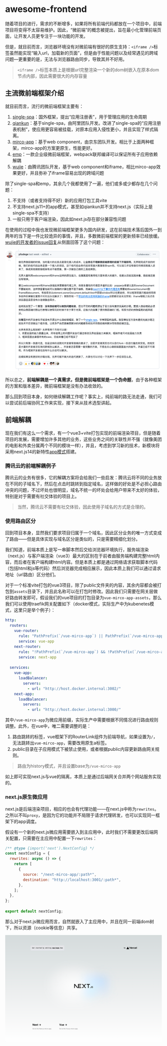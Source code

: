 # awesome-frontend

随着项目的进行，需求的不断增多，如果将所有前端代码都放在一个项目中，前端项目将变得不太容易维护。因此，“微前端”的概念被提出，旨在最小化管理前端页面，让开发人员更专注于一块功能的开发。

但是，就目前而言，浏览器环境没有对微前端有很好的原生支持：`<iframe />`标签虽然能实现“输入url，加载新的页面”，但是由于性能问题以及经常遇见的跨域问题—更重要的是，无法与浏览器路由同步，导致其并不好用。

> `<iframe />`标签本质上是根据url完整渲染一个新的dom树嵌入在原本dom节点内部，因此需要很大的内存容量


## 主流微前端框架介绍

就目前而言，流行的微前端框架主要有：

1. [single-spa](https://github.com/single-spa/single-spa)：国外框架，提出“应用注册表”，用于管理应用的生命周期
2. [qiankun](https://github.com/umijs/qiankun)：基于single-spa，由阿里团队开发。改进了single-spa的“应用注册表机制”，使应用更容易被挂载，对原本应用入侵性更小，并且实现了样式隔离。
3. [mirco-app](https://github.com/micro-zoe/micro-app)：基于web component，由京东团队开发。相比于上面两种框架，mirco-app的方案更原生，性能更好。
4. [emp](https://github.com/empjs/emp)：一款企业级微前端框架，webpack联邦编译可以保证所有子应用依赖解耦
5. [wujie](https://github.com/Tencent/wujie)：由腾讯团队开发，基于web component和iframe，相比mirco-app效果更好，并且弥补了iframe容易出现的跨域问题

除了single-spa和emp，其余几个我都使用了一遍，他们或多或少都存在几个问题：

1. 不支持（或者支持得不好）新的应用打包工具vite
2. 不支持next.js11+的app模式，甚至如qiankun并不支持next.js（实际上是single-spa不支持）
3. 一般只用于客户端渲染，因此如next.js存在部分兼容性问题

在使用的过程中我也发现微前端框架更多为国内研发，这在前端技术落后国外一到两年的当下是一件比较诡异的事情，并且，多数微前端框架的更新频率已经放缓。[wujie的开发者的issue回复](https://github.com/Tencent/wujie/issues/895#issuecomment-2320336309)从侧面回答了这个问题：

![wujie的开发者的issue回复](./readme_files/wujie-issue.png)

所以总之，**前端解耦是一个真需求，但是微前端框架是一个伪命题**，由于各种框架的方案和版本差异，微前端框架是没有办法收敛的。

那么回到项目本身，如何继续解耦工作呢？事实上，纯前端的路无法走通，我们可以尝试前后端协同工作来实现，接下来从技术选型讲起。

## 前端解耦

现在我们有这么一个需求，有一个vue3+vite打包实现的前端渲染项目，但是随着项目的发展，需要增加许多其他的业务，这些业务之间的关联性并不强（就像美团的电影和外卖分属两个不同的模块一样），并且，考虑到学习新的技术，新模块将采用next.js14的新特性[app模式](https://nextjs.org/docs#app-router-vs-pages-router)搭建。

### 腾讯云的前端解耦例子

腾讯云的业务有很多，它的解耦方案将会给我们一些启发：腾讯云将不同的业务放在不同的子域名下，然后在点击时跳转到指定域名，这样做的好处是不必担心路由冲突的问题，不过坏处也很明显，域名不统一的坏处会给用户带来不太好的体验，特别是对于需要有社交体验的项目上。

> 当然，腾讯云不需要有社交体验，因此使用子域名的方式是合理的。

### 使用路由区分

回到项目本身，显然我们要求项目归属于一个域名，因此区分业务的唯一方式变成了路由——但是具体实现与域名区分是类似的，只是需要精细化划分。

我们知道，前端本质上是写一串脚本然后交给浏览器环境执行，服务端渲染（next.js）与客户端渲染（vue3）最大的区别在于前者由服务端构建完整html内容，而后者在客户端构建html内容。但是本质上都是通过网络请求获取脚本代码（包括html和js等代码）然后浏览器完成相应展示，因此本质上我们可以通过请求地址（url路由）区分他们。

对于一个标准vite打包的vue3项目，除了public文件夹的内容，其余内容都会被打包到`assets`目录下，并且此名称可以在打包时修改。因此我们只需要在网关层做好路由转发即可，假设我们的vue项目的打包目录为`vue-mirco-app-assets`，那么我们可以使用traefik网关配置如下（docker模式，实际生产中为kubenetes模式，这里只是举个例子）：

```yaml
http:  
  routers:  
    vue-router:  
      rule: "PathPrefix(`/vue-mirco-app`) || PathPrefix(`/vue-mirco-app-assets`)"  
      service: vue-app  
    next-router:  
      rule: "!PathPrefix(`/vue-mirco-app`) && !PathPrefix(`/vue-mirco-app-assets`)"  
      service: next-app  
  
  services:  
    vue-app:  
      loadBalancer:  
        servers:  
          - url: "http://host.docker.internal:3002/"  
    next-app:  
      loadBalancer:  
        servers:  
          - url: "http://host.docker.internal:3000/"
```

其中`/vue-mirco-app`为微应用前缀，实际生产中需要根据不同情况进行路由规则调整。此外，在vue中，唯二需要调整的是：

1. 路由跳转的标签，vue框架下的RouterLink组件为前端导航，如果设置为`/`，无法跳转出`vue-mirco-app`，需要改用原生a标签。
2. public目录在子应用模式下被禁止使用，或者根据public内容更新路由网关规则。

> 路由为history模式，并且设置base为`/vue-mirco-app`

如上即可实现next.js与vue的隔离，本质上是通过后端网关合并两个网站服务实现的。


### next.js原生微应用

next.js是后端渲染项目，相应的也会有代理功能——在next.js中称为`rewrites`。之所以不叫`proxy`，是因为它的功能并不局限于请求代理转发，也可以实现同一框架下的app调度。

假设有一个新的next.js微应用需要嵌入到主应用中，此时我们不需要更改后端网关配置，只需要在主应用中配置一下`rewrites`：

```js
/** @type {import('next').NextConfig} */  
const nextConfig = {  
  rewrites: async () => {  
    return [  
      {  
        source: "/next-mirco-app/:path*",  
        destination: "http://localhost:3001/:path*",  
      },  
    ];  
  },  
};  
  
export default nextConfig;
```

那么对于next.js微应用而言，自然就嵌入了主应用中，并且在同一前端dom树下，所以资源（cookie等信息）共享。

![web](./readme_files/web.png)